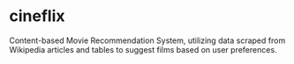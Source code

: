 # cineflix
Content-based Movie Recommendation System, utilizing data scraped from Wikipedia articles and tables to suggest films based on user preferences.
